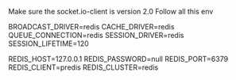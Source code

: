 Make sure the socket.io-client is version 2.0
Follow all this env

BROADCAST_DRIVER=redis
CACHE_DRIVER=redis
QUEUE_CONNECTION=redis
SESSION_DRIVER=redis
SESSION_LIFETIME=120

REDIS_HOST=127.0.0.1
REDIS_PASSWORD=null
REDIS_PORT=6379
REDIS_CLIENT=predis
REDIS_CLUSTER=redis
